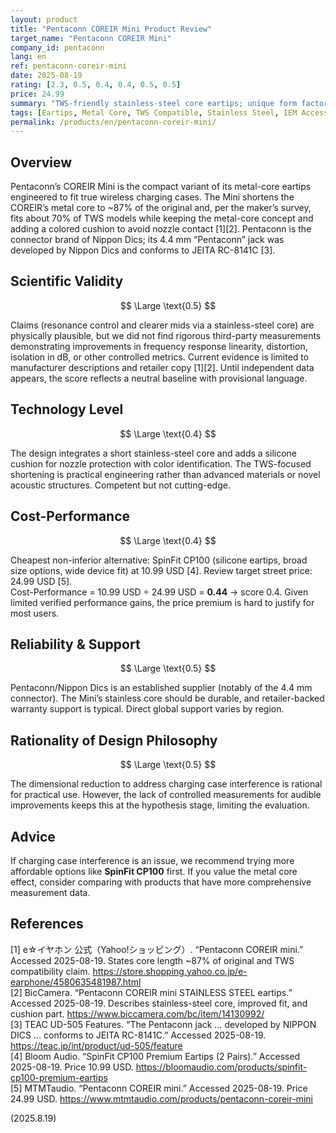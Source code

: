 ```yaml
---
layout: product
title: "Pentaconn COREIR Mini Product Review"
target_name: "Pentaconn COREIR Mini"
company_id: pentaconn
lang: en
ref: pentaconn-coreir-mini
date: 2025-08-19
rating: [2.3, 0.5, 0.4, 0.4, 0.5, 0.5]
price: 24.99
summary: "TWS-friendly stainless-steel core eartips; unique form factor and solid build but limited third-party evidence and a steep price reduce value."
tags: [Eartips, Metal Core, TWS Compatible, Stainless Steel, IEM Accessories]
permalink: /products/en/pentaconn-coreir-mini/
---
```


## Overview

Pentaconn’s COREIR Mini is the compact variant of its metal-core eartips engineered to fit true wireless charging cases. The Mini shortens the COREIR’s metal core to ~87% of the original and, per the maker’s survey, fits about 70% of TWS models while keeping the metal-core concept and adding a colored cushion to avoid nozzle contact [1][2]. Pentaconn is the connector brand of Nippon Dics; its 4.4 mm “Pentaconn” jack was developed by Nippon Dics and conforms to JEITA RC-8141C [3].

## Scientific Validity

$$ \Large \text{0.5} $$

Claims (resonance control and clearer mids via a stainless-steel core) are physically plausible, but we did not find rigorous third-party measurements demonstrating improvements in frequency response linearity, distortion, isolation in dB, or other controlled metrics. Current evidence is limited to manufacturer descriptions and retailer copy [1][2]. Until independent data appears, the score reflects a neutral baseline with provisional language.

## Technology Level

$$ \Large \text{0.4} $$

The design integrates a short stainless-steel core and adds a silicone cushion for nozzle protection with color identification. The TWS-focused shortening is practical engineering rather than advanced materials or novel acoustic structures. Competent but not cutting-edge.

## Cost-Performance

$$ \Large \text{0.4} $$

Cheapest non-inferior alternative: SpinFit CP100 (silicone eartips, broad size options, wide device fit) at 10.99 USD [4]. Review target street price: 24.99 USD [5].  
Cost-Performance = 10.99 USD ÷ 24.99 USD = **0.44** → score 0.4. Given limited verified performance gains, the price premium is hard to justify for most users.

## Reliability & Support

$$ \Large \text{0.5} $$

Pentaconn/Nippon Dics is an established supplier (notably of the 4.4 mm connector). The Mini’s stainless core should be durable, and retailer-backed warranty support is typical. Direct global support varies by region.

## Rationality of Design Philosophy

$$ \Large \text{0.5} $$

The dimensional reduction to address charging case interference is rational for practical use. However, the lack of controlled measurements for audible improvements keeps this at the hypothesis stage, limiting the evaluation.

## Advice

If charging case interference is an issue, we recommend trying more affordable options like **SpinFit CP100** first. If you value the metal core effect, consider comparing with products that have more comprehensive measurement data.

## References

[1] e☆イヤホン 公式（Yahoo!ショッピング）. “Pentaconn COREIR mini.” Accessed 2025-08-19. States core length ~87% of original and TWS compatibility claim. https://store.shopping.yahoo.co.jp/e-earphone/4580635481987.html  
[2] BicCamera. “Pentaconn COREIR mini STAINLESS STEEL eartips.” Accessed 2025-08-19. Describes stainless-steel core, improved fit, and cushion part. https://www.biccamera.com/bc/item/14130992/  
[3] TEAC UD-505 Features. “The Pentaconn jack … developed by NIPPON DICS … conforms to JEITA RC-8141C.” Accessed 2025-08-19. https://teac.jp/int/product/ud-505/feature  
[4] Bloom Audio. “SpinFit CP100 Premium Eartips (2 Pairs).” Accessed 2025-08-19. Price 10.99 USD. https://bloomaudio.com/products/spinfit-cp100-premium-eartips  
[5] MTMTaudio. “Pentaconn COREIR mini.” Accessed 2025-08-19. Price 24.99 USD. https://www.mtmtaudio.com/products/pentaconn-coreir-mini

(2025.8.19)


